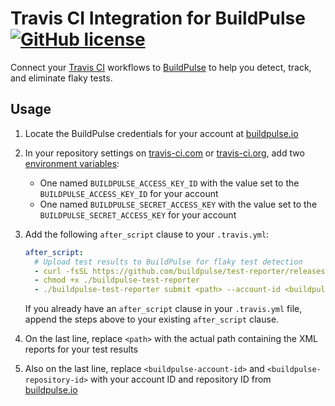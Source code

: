 # Travis CI Integration for BuildPulse [![GitHub license](https://img.shields.io/badge/license-MIT-blue.svg)](https://raw.githubusercontent.com/Workshop64/buildpulse-travis-ci/main/LICENSE)

Connect your [Travis CI](https://travis-ci.com) workflows to [BuildPulse][buildpulse.io] to help you detect, track, and eliminate flaky tests.

## Usage

1. Locate the BuildPulse credentials for your account at [buildpulse.io][]
2. In your repository settings on [travis-ci.com](https://travis-ci.com) or [travis-ci.org](https://travis-ci.org), add two [environment variables](https://docs.travis-ci.com/user/environment-variables#defining-variables-in-repository-settings):
    - One named `BUILDPULSE_ACCESS_KEY_ID` with the value set to the `BUILDPULSE_ACCESS_KEY_ID` for your account
    - One named `BUILDPULSE_SECRET_ACCESS_KEY` with the value set to the `BUILDPULSE_SECRET_ACCESS_KEY` for your account
3. Add the following `after_script` clause to your `.travis.yml`:

    ```yaml
    after_script:
      # Upload test results to BuildPulse for flaky test detection
      - curl -fsSL https://github.com/buildpulse/test-reporter/releases/latest/download/test-reporter-linux-amd64 > ./buildpulse-test-reporter
      - chmod +x ./buildpulse-test-reporter
      - ./buildpulse-test-reporter submit <path> --account-id <buildpulse-account-id> --repository-id <buildpulse-repository-id>
    ```

    If you already have an `after_script` clause in your `.travis.yml` file, append the steps above to your existing `after_script` clause.

4. On the last line, replace `<path>` with the actual path containing the XML reports for your test results
5. Also on the last line, replace `<buildpulse-account-id>` and `<buildpulse-repository-id>` with your account ID and repository ID from [buildpulse.io][]

[buildpulse.io]: https://buildpulse.io
